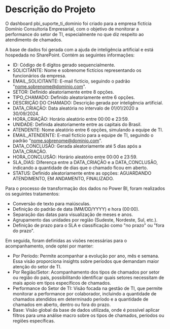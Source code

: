 # Descrição do Projeto


O dashboard pbi_suporte_ti_dominio foi criado para a empresa fictícia Domínio Consultoria Empresarial, com o objetivo de monitorar a performance do setor de TI, especialmente no que diz respeito ao atendimento de chamados.


A base de dados foi gerada com a ajuda de inteligência artificial e está hospedada no SharePoint. Contém as seguintes informações:
- ID: Código de 6 dígitos gerado sequencialmente.
- SOLICITANTE: Nome e sobrenome fictícios representando os funcionários da empresa.
- EMAIL_SOLICITANTE: E-mail fictício, seguindo o padrão "nome.sobrenome@dominio.com".
- SETOR: Definido aleatoriamente entre 8 opções.
- TIPO_CHAMADO: Definido aleatoriamente entre 6 opções.
- DESCRIÇÃO DO CHAMADO: Descrição gerada por inteligência artificial.
- DATA_CRIAÇÃO: Data aleatória no intervalo de 01/01/2020 a 30/09/2024.
- HORA_CRIAÇÃO: Horário aleatório entre 00:00 e 23:59.
- UNIDADE: Definida aleatoriamente entre as capitais do Brasil.
- ATENDENTE: Nome aleatório entre 6 opções, simulando a equipe de TI.
- EMAIL_ATENDENTE: E-mail fictício para a equipe de TI, seguindo o padrão "nome.sobrenome@dominio.com".
- DATA_CONCLUSÃO: Gerada aleatoriamente até 5 dias após a DATA_CRIAÇÃO.
- HORA_CONCLUSÃO: Horário aleatório entre 00:00 e 23:59.
- SLA_DIAS: Diferença entre a DATA_CRIAÇÃO e a DATA_CONCLUSÃO, indicando a quantidade de dias que o chamado ficou em aberto.
- STATUS: Definido aleatoriamente entre as opções: AGUARDANDO ATENDIMENTO, EM ANDAMENTO, FINALIZADO.




Para o processo de transformação dos dados no Power BI, foram realizados os seguintes tratamentos:
- Conversão de texto para maiúsculas.
- Definição do padrão de data (MM/DD/YYYY) e hora (00:00).
- Separação das datas para visualização de meses e anos.
- Agrupamento das unidades por região (Sudeste, Nordeste, Sul, etc.).
- Definição de prazo para o SLA e classificação como "no prazo" ou "fora do prazo".




Em seguida, foram definidas as visões necessárias para o acompanhamento, onde optei por manter:
- Por Período: Permite acompanhar a evolução por ano, mês e semana. Essa visão proporciona insights sobre períodos que demandam maior atenção do setor de TI.
- Por Região/Setor: Acompanhamento dos tipos de chamados por setor ou região do país, possibilitando identificar quais setores necessitam de mais apoio em tipos específicos de chamados.
- Performance do Setor de TI: Visão focada na gestão de TI, que permite monitorar a performance por colaborador, incluindo a quantidade de chamados atendidos em determinado período e a quantidade de chamados em aberto, dentro ou fora do prazo.
- Base: Visão global da base de dados utilizada, onde é possível aplicar filtros para uma análise macro sobre os tipos de chamados, períodos ou regiões específicas.
